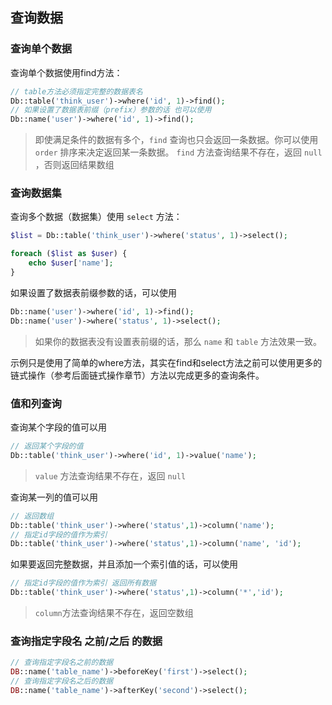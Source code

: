 ## 查询数据

### 查询单个数据

查询单个数据使用find方法：

```php
// table方法必须指定完整的数据表名
Db::table('think_user')->where('id', 1)->find();
// 如果设置了数据表前缀（prefix）参数的话 也可以使用
Db::name('user')->where('id', 1)->find();
```

> 即使满足条件的数据有多个，`find` 查询也只会返回一条数据。你可以使用 `order` 排序来决定返回某一条数据。
> `find` 方法查询结果不存在，返回 `null` ，否则返回结果数组

### 查询数据集

查询多个数据（数据集）使用 `select` 方法：

```php
$list = Db::table('think_user')->where('status', 1)->select();

foreach ($list as $user) {
    echo $user['name'];
}
```

如果设置了数据表前缀参数的话，可以使用

```php
Db::name('user')->where('id', 1)->find();
Db::name('user')->where('status', 1)->select();
```

> 如果你的数据表没有设置表前缀的话，那么 `name` 和 `table` 方法效果一致。

示例只是使用了简单的where方法，其实在find和select方法之前可以使用更多的链式操作（参考后面链式操作章节）方法以完成更多的查询条件。

### 值和列查询

查询某个字段的值可以用

```php
// 返回某个字段的值
Db::table('think_user')->where('id', 1)->value('name');
```

> `value` 方法查询结果不存在，返回 `null`

查询某一列的值可以用

```php
// 返回数组
Db::table('think_user')->where('status',1)->column('name');
// 指定id字段的值作为索引
Db::table('think_user')->where('status',1)->column('name', 'id');
```

如果要返回完整数据，并且添加一个索引值的话，可以使用

```php
// 指定id字段的值作为索引 返回所有数据
Db::table('think_user')->where('status',1)->column('*','id');
```

> `column`方法查询结果不存在，返回空数组

### 查询指定字段名 之前/之后 的数据

```php
// 查询指定字段名之前的数据
DB::name('table_name')->beforeKey('first')->select();
// 查询指定字段名之后的数据
DB::name('table_name')->afterKey('second')->select();
```
